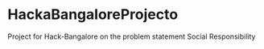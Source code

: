 # HackaBangaloreProjecto
Project for Hack-Bangalore on the problem statement Social Responsibility 
